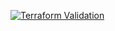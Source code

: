 [![Terraform Validation](https://github.com/AVR2497/Terraform/actions/workflows/terraform_validate.yml/badge.svg)](https://github.com/AVR2497/Terraform/actions/workflows/terraform_validate.yml)

